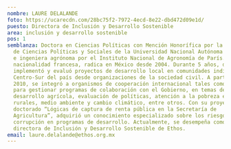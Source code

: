 ```yaml
---
nombre: LAURE DELALANDE
foto: https://ucarecdn.com/28bc75f2-7972-4ecd-8e22-dbd472d09e1d/
puesto: Directora de Inclusión y Desarrollo Sostenible
area: inclusión y desarrollo sostenible
pos: 1
semblanza: Doctora en Ciencias Políticas con Mención Honorífica por la Facultad
  de Ciencias Políticas y Sociales de la Universidad Nacional Autónoma de México
  e ingeniera agrónoma por el Instituto Nacional de Agronomía de París. De
  nacionalidad francesa, radica en México desde 2004. Durante 5 años, diseñó,
  implementó y evaluó proyectos de desarrollo local en comunidades indígenas del
  Centro-Sur del país desde organizaciones de la sociedad civil. A partir del
  2010, se integró a organismos de cooperación internacional tales como la FAO
  para gestionar programas de colaboración con el Gobierno, en temas de
  desarrollo agrícola, evaluación de políticas, atención a la pobreza en zonas
  rurales, medio ambiente y cambio climático, entre otros. Con su proyecto de
  doctorado “Lógicas de captura de renta pública en la Secretaría de
  Agricultura”, adquirió un conocimiento especializado sobre los riesgos de
  corrupción en programas de desarrollo. Actualmente, se desempeña como
  directora de Inclusión y Desarrollo Sostenible de Ethos.
email: laure.delalande@ethos.org.mx
---
```

